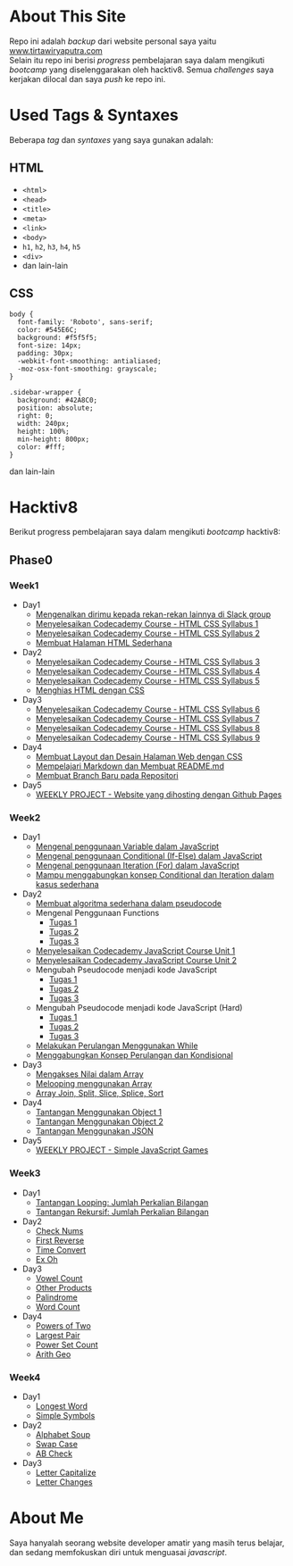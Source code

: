 # About This Site
Repo ini adalah _backup_ dari website personal saya yaitu www.tirtawiryaputra.com  
Selain itu repo ini berisi _progress_ pembelajaran saya dalam mengikuti _bootcamp_ yang diselenggarakan oleh hacktiv8. Semua _challenges_ saya kerjakan dilocal dan saya _push_ ke repo ini.
# Used Tags & Syntaxes
Beberapa _tag_ dan _syntaxes_ yang saya gunakan adalah:
## HTML
* ```<html>```
* ```<head>```
* ```<title>```
* ```<meta>```
* ```<link>```
* ```<body>```
* ```h1```, ```h2```, ```h3```, ```h4```, ```h5```
* ```<div>```
* dan lain-lain

## CSS
```
body {
  font-family: 'Roboto', sans-serif;
  color: #545E6C;
  background: #f5f5f5;
  font-size: 14px;
  padding: 30px;
  -webkit-font-smoothing: antialiased;
  -moz-osx-font-smoothing: grayscale;
} 
```

```
.sidebar-wrapper {
  background: #42A8C0;
  position: absolute;
  right: 0;
  width: 240px;
  height: 100%;
  min-height: 800px;
  color: #fff;
}
```
dan lain-lain

# Hacktiv8
Berikut progress pembelajaran saya dalam mengikuti _bootcamp_ hacktiv8:
## Phase0
### Week1
* Day1
  * [Mengenalkan dirimu kepada rekan-rekan lainnya di Slack group](https://github.com/raynormw/raynormw.github.io/blob/master/hacktiv8/phase0/week1/day1/Perkenalan.txt)
  * [Menyelesaikan Codecademy Course - HTML CSS Syllabus 1](https://github.com/raynormw/raynormw.github.io/blob/master/hacktiv8/phase0/week1/day1/HTML%20CSS%20Syllabus%201.png)
  * [Menyelesaikan Codecademy Course - HTML CSS Syllabus 2](https://github.com/raynormw/raynormw.github.io/blob/master/hacktiv8/phase0/week1/day1/HTML%20CSS%20Syllabus%202.png)
  * [Membuat Halaman HTML Sederhana](https://raynormw.github.io/hacktiv8/phase0/week1/day1/)
* Day2
  * [Menyelesaikan Codecademy Course - HTML CSS Syllabus 3](https://github.com/raynormw/raynormw.github.io/blob/master/hacktiv8/phase0/week1/day2/HTML%20CSS%20Syllabus%203.png)
  * [Menyelesaikan Codecademy Course - HTML CSS Syllabus 4](https://github.com/raynormw/raynormw.github.io/blob/master/hacktiv8/phase0/week1/day2/HTML%20CSS%20Syllabus%204.png)
  * [Menyelesaikan Codecademy Course - HTML CSS Syllabus 5](https://github.com/raynormw/raynormw.github.io/blob/master/hacktiv8/phase0/week1/day2/HTML%20CSS%20Syllabus%205.png)
  * [Menghias HTML dengan CSS](https://raynormw.github.io/hacktiv8/phase0/week1/day2/)
* Day3
  * [Menyelesaikan Codecademy Course - HTML CSS Syllabus 6](https://github.com/raynormw/raynormw.github.io/blob/master/hacktiv8/phase0/week1/day3/HTML%20CSS%20Syllabus%206.png)
  * [Menyelesaikan Codecademy Course - HTML CSS Syllabus 7](https://github.com/raynormw/raynormw.github.io/blob/master/hacktiv8/phase0/week1/day3/HTML%20CSS%20Syllabus%207.png)
  * [Menyelesaikan Codecademy Course - HTML CSS Syllabus 8](https://github.com/raynormw/raynormw.github.io/blob/master/hacktiv8/phase0/week1/day3/HTML%20CSS%20Syllabus%208.png)
  * [Menyelesaikan Codecademy Course - HTML CSS Syllabus 9](https://github.com/raynormw/raynormw.github.io/blob/master/hacktiv8/phase0/week1/day3/HTML%20CSS%20Syllabus%209.png)
* Day4
  * [Membuat Layout dan Desain Halaman Web dengan CSS](https://raynormw.github.io/hacktiv8/phase0/week1/day4/)
  * [Mempelajari Markdown dan Membuat README.md](https://github.com/raynormw/raynormw.github.io/blob/master/README.md)
  * [Membuat Branch Baru pada Repositori](https://github.com/raynormw/raynormw.github.io/blob/development/README.md)
* Day5
  * [WEEKLY PROJECT - Website yang dihosting dengan Github Pages](https://raynormw.github.io/)

### Week2
* Day1
  * [Mengenal penggunaan Variable dalam JavaScript](http://jsbin.com/cecayet/edit?js,console)
  * [Mengenal penggunaan Conditional (If-Else) dalam JavaScript](http://jsbin.com/qazogup/edit?js,console)
  * [Mengenal penggunaan Iteration (For) dalam JavaScript](http://jsbin.com/faqoxam/edit?js,console)
  * [Mampu menggabungkan konsep Conditional dan Iteration dalam kasus sederhana](http://jsbin.com/menakez/edit?js,console)
* Day2
  * [Membuat algoritma sederhana dalam pseudocode](https://github.com/raynormw/raynormw.github.io/blob/master/hacktiv8/phase0/week2/Membuat%20algoritma%20sederhana%20dalam%20pseudocode.txt)
  * Mengenal Penggunaan Functions
    - [Tugas 1](http://jsbin.com/dutoxa/edit?js,console)
    - [Tugas 2](http://jsbin.com/folejah/edit?js,console)
    - [Tugas 3](http://jsbin.com/powava/edit?js,console)
  * [Menyelesaikan Codecademy JavaScript Course Unit 1](https://github.com/raynormw/raynormw.github.io/blob/master/hacktiv8/phase0/week2/Menyelesaikan%20Codecademy%20JavaScript%20Course%20Unit%201.png)
  * [Menyelesaikan Codecademy JavaScript Course Unit 2](https://github.com/raynormw/raynormw.github.io/blob/master/hacktiv8/phase0/week2/Menyelesaikan%20Codecademy%20JavaScript%20Course%20Unit%202.png)
  * Mengubah Pseudocode menjadi kode JavaScript
    - [Tugas 1](http://jsbin.com/yetutod/edit?js,console)
    - [Tugas 2](http://jsbin.com/cudipu/edit?js,console)
    - [Tugas 3](http://jsbin.com/jukazih/edit?js,console)
  * Mengubah Pseudocode menjadi kode JavaScript (Hard)
    - [Tugas 1](http://jsbin.com/lomidoj/edit?js,console)
    - [Tugas 2](http://jsbin.com/curitu/edit?js,console)
    - [Tugas 3](http://jsbin.com/cexuzi/edit?js,console)
  * [Melakukan Perulangan Menggunakan While](http://jsbin.com/sigoder/edit?js,console)
  * [Menggabungkan Konsep Perulangan dan Kondisional](http://jsbin.com/xisoyov/edit?js,console)
* Day3
  * [Mengakses Nilai dalam Array](http://jsbin.com/veyohul/edit?js,console)
  * [Melooping menggunakan Array](http://jsbin.com/nekocus/edit?js,console)
  * [Array Join, Split, Slice, Splice, Sort](http://jsbin.com/tuxiwuq/edit?js,console)
* Day4
  * [Tantangan Menggunakan Object 1](http://jsbin.com/qaduqi/edit?js,console)
  * [Tantangan Menggunakan Object 2](http://jsbin.com/rehulo/edit?js,console)
  * [Tantangan Menggunakan JSON](http://jsbin.com/gowutos/edit?js,console)
* Day5
  * [WEEKLY PROJECT - Simple JavaScript Games](https://raynormw.github.io/hacktiv8/phase0/week2)

### Week3
* Day1
  * [Tantangan Looping: Jumlah Perkalian Bilangan](http://jsbin.com/mejaxos/edit?js,console)
  * [Tantangan Rekursif: Jumlah Perkalian Bilangan](http://jsbin.com/kewazed/edit?js,console)
* Day2
  * [Check Nums](http://jsbin.com/gocakox/7/edit?js,console)
  * [First Reverse](http://jsbin.com/peximi/edit?js,console)
  * [Time Convert](http://jsbin.com/gojocub/5/edit?js,console)
  * [Ex Oh](http://jsbin.com/guminey/3/edit?js,console)
* Day3
  * [Vowel Count](http://jsbin.com/wujapec/edit?js,console)
  * [Other Products](http://jsbin.com/zezoyiv/2/edit?js,console)
  * [Palindrome](http://jsbin.com/tuwoxal/2/edit?js,console)
  * [Word Count](http://jsbin.com/dayofi/1/edit?js,console)
* Day4
  * [Powers of Two](http://jsbin.com/pejizoh/1/edit?js,console)
  * [Largest Pair](http://jsbin.com/cepufec/3/edit?js,console)
  * [Power Set Count](http://jsbin.com/bizawef/5/edit?js,console)
  * [Arith Geo](http://jsbin.com/xitiqug/2/edit?js,console)

### Week4
* Day1
  * [Longest Word](http://jsbin.com/piyiwol/edit?js,console)
  * [Simple Symbols](http://jsbin.com/cenuqey/edit?js,console)
* Day2
  * [Alphabet Soup](http://jsbin.com/winitiw/edit?js,console)
  * [Swap Case](http://jsbin.com/zavahip/edit?js,console)
  * [AB Check](http://jsbin.com/gedihur/edit?js,console)
* Day3
  * [Letter Capitalize](http://jsbin.com/fiweqa/edit?js,console)
  * [Letter Changes](http://jsbin.com/ceheso/edit?js,console)
  
# About Me
Saya hanyalah seorang website developer amatir yang masih terus belajar, dan sedang memfokuskan diri untuk menguasai _javascript_.
